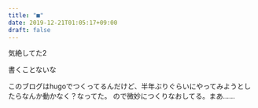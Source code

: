 ```yaml
---
title: "■"
date: 2019-12-21T01:05:17+09:00
draft: false
---
```

気絶してた2

書くことないな

このブログはhugoでつくってるんだけど、半年ぶりぐらいにやってみようとしたらなんか動かなく？なってた。
ので微妙につくりなおしてる。まあ……


